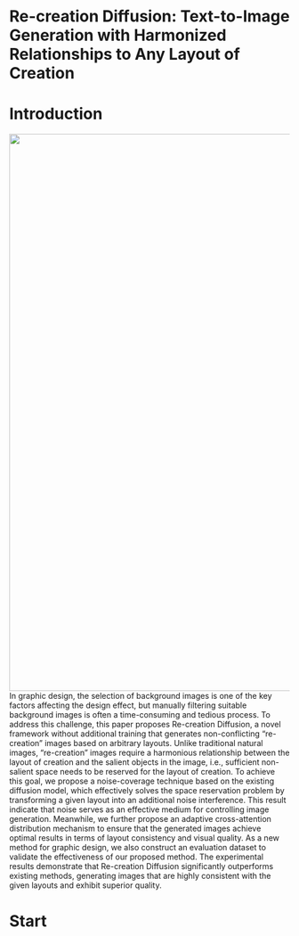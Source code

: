 # Re-creation Diffusion: Text-to-Image Generation with Harmonized Relationships to Any Layout of Creation

# Introduction
<img src="/pic/castle.png" width="1000px">
In graphic design, the selection of background images is one of the key factors affecting the design effect, but manually filtering suitable background images is often a time-consuming and tedious process. To address this challenge, this paper proposes Re-creation Diffusion, a novel framework without additional training that generates non-conflicting “re-creation” images based on arbitrary layouts. Unlike traditional natural images, “re-creation” images require a harmonious relationship between the layout of creation and the salient objects in the image, i.e., sufficient non-salient space needs to be reserved for the layout of creation. To achieve this goal, we propose a noise-coverage technique based on the existing diffusion model, which effectively solves the space reservation problem by transforming a given layout into an additional noise interference. This result indicate that noise serves as an effective medium for controlling image generation. Meanwhile, we further propose an adaptive cross-attention distribution mechanism to ensure that the generated images achieve optimal results in terms of layout consistency and visual quality. As a new method for graphic design, we also construct an evaluation dataset to validate the effectiveness of our proposed method. The experimental results demonstrate that Re-creation Diffusion significantly outperforms existing methods, generating images that are highly consistent with the given layouts and exhibit superior quality.

# Start




